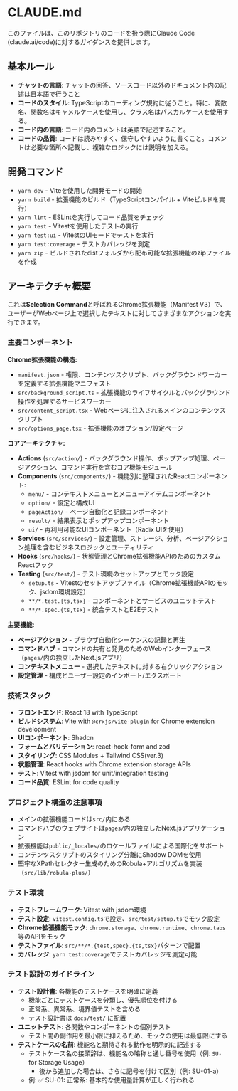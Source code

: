 # CLAUDE.md

このファイルは、このリポジトリのコードを扱う際にClaude Code (claude.ai/code)に対するガイダンスを提供します。

## 基本ルール

- **チャットの言語**: チャットの回答、ソースコード以外のドキュメント内の記述は日本語で行うこと
- **コードのスタイル**: TypeScriptのコーディング規約に従うこと。特に、変数名、関数名はキャメルケースを使用し、クラス名はパスカルケースを使用する。
- **コード内の言語**: コード内のコメントは英語で記述すること。
- **コードの品質**: コードは読みやすく、保守しやすいように書くこと。コメントは必要な箇所へ記載し、複雑なロジックには説明を加える。

## 開発コマンド

- `yarn dev` - Viteを使用した開発モードの開始
- `yarn build` - 拡張機能のビルド（TypeScriptコンパイル + Viteビルドを実行）
- `yarn lint` - ESLintを実行してコード品質をチェック
- `yarn test` - Vitestを使用したテストの実行
- `yarn test:ui` - VitestのUIモードでテストを実行
- `yarn test:coverage` - テストカバレッジを測定
- `yarn zip` - ビルドされたdistフォルダから配布可能な拡張機能のzipファイルを作成

## アーキテクチャ概要

これは**Selection Command**と呼ばれるChrome拡張機能（Manifest V3）で、
ユーザーがWebページ上で選択したテキストに対してさまざまなアクションを実行できます。

### 主要コンポーネント

**Chrome拡張機能の構造:**

- `manifest.json` - 権限、コンテンツスクリプト、バックグラウンドワーカーを定義する拡張機能マニフェスト
- `src/background_script.ts` - 拡張機能のライフサイクルとバックグラウンド操作を処理するサービスワーカー
- `src/content_script.tsx` - Webページに注入されるメインのコンテンツスクリプト
- `src/options_page.tsx` - 拡張機能のオプション/設定ページ

**コアアーキテクチャ:**

- **Actions** (`src/action/`) - バックグラウンド操作、ポップアップ処理、ページアクション、コマンド実行を含むコア機能モジュール
- **Components** (`src/components/`) - 機能別に整理されたReactコンポーネント:
  - `menu/` - コンテキストメニューとメニューアイテムコンポーネント
  - `option/` - 設定と構成UI
  - `pageAction/` - ページ自動化と記録コンポーネント
  - `result/` - 結果表示とポップアップコンポーネント
  - `ui/` - 再利用可能なUIコンポーネント（Radix UIを使用）
- **Services** (`src/services/`) - 設定管理、ストレージ、分析、ページアクション処理を含むビジネスロジックとユーティリティ
- **Hooks** (`src/hooks/`) - 状態管理とChrome拡張機能APIのためのカスタムReactフック
- **Testing** (`src/test/`) - テスト環境のセットアップとモック設定
  - `setup.ts` - Vitestのセットアップファイル（Chrome拡張機能APIのモック、jsdom環境設定）
  - `**/*.test.{ts,tsx}` - コンポーネントとサービスのユニットテスト
  - `**/*.spec.{ts,tsx}` - 統合テストとE2Eテスト

**主要機能:**

- **ページアクション** - ブラウザ自動化シーケンスの記録と再生
- **コマンドハブ** - コマンドの共有と発見のためのWebインターフェース（`pages/`内の独立したNext.jsアプリ）
- **コンテキストメニュー** - 選択したテキストに対する右クリックアクション
- **設定管理** - 構成とユーザー設定のインポート/エクスポート

### 技術スタック

- **フロントエンド**: React 18 with TypeScript
- **ビルドシステム**: Vite with `@crxjs/vite-plugin` for Chrome extension development
- **UIコンポーネント**: Shadcn
- **フォームとバリデーション**: react-hook-form and zod
- **スタイリング**: CSS Modules + Tailwind CSS(ver.3)
- **状態管理**: React hooks with Chrome extension storage APIs
- **テスト**: Vitest with jsdom for unit/integration testing
- **コード品質**: ESLint for code quality

### プロジェクト構造の注意事項

- メインの拡張機能コードは`src/`内にある
- コマンドハブのウェブサイトは`pages/`内の独立したNext.jsアプリケーション
- 拡張機能は`public/_locales/`のロケールファイルによる国際化をサポート
- コンテンツスクリプトのスタイリング分離にShadow DOMを使用
- 堅牢なXPathセレクター生成のためのRobula+アルゴリズムを実装（`src/lib/robula-plus/`）

### テスト環境

- **テストフレームワーク**: Vitest with jsdom環境
- **テスト設定**: `vitest.config.ts`で設定、`src/test/setup.ts`でモック設定
- **Chrome拡張機能モック**: `chrome.storage`、`chrome.runtime`、`chrome.tabs`等のAPIをモック
- **テストファイル**: `src/**/*.{test,spec}.{ts,tsx}`パターンで配置
- **カバレッジ**: `yarn test:coverage`でテストカバレッジを測定可能

### テスト設計のガイドライン

- **テスト設計書**: 各機能のテストケースを明確に定義
  - 機能ごとにテストケースを分類し、優先順位を付ける
  - 正常系、異常系、境界値テストを含める
  - テスト設計書は `docs/test/` に配置
- **ユニットテスト**: 各関数やコンポーネントの個別テスト
  - テスト間の副作用を最小限に抑えるため、モックの使用は最低限にする
- **テストケースの名前**: 機能名と期待される動作を明示的に記述する
  - テストケース名の接頭辞は、機能名の略称と通し番号を使用（例: `SU-` for Storage Usage）
    - 後から追加した場合は、さらに記号を付けて区別（例: SU-01-a）
  - 例: ✅ SU-01: 正常系: 基本的な使用量計算が正しく行われる
